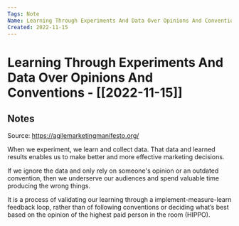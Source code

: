```yaml
---
Tags: Note
Name: Learning Through Experiments And Data Over Opinions And Conventions
Created: 2022-11-15
---
```

# Learning Through Experiments And Data Over Opinions And Conventions - [[2022-11-15]]
## Notes
Source: https://agilemarketingmanifesto.org/

When we experiment, we learn and collect data. That data and learned results enables us to make better and more effective marketing decisions.

If we ignore the data and only rely on someone's opinion or an outdated convention, then we underserve our audiences and spend valuable time producing the wrong things.

It is a process of validating our learning through a implement-measure-learn feedback loop, rather than of following conventions or deciding what’s best based on the opinion of the highest paid person in the room (HIPPO).